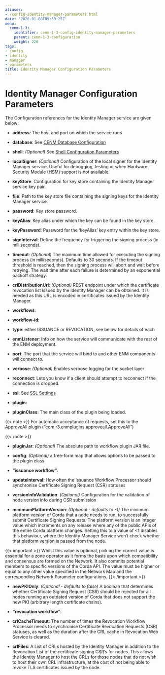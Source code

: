 ```yaml
---
aliases:
- /config-identity-manager-parameters.html
date: '2020-01-08T09:59:25Z'
menu:
  cenm-1-3:
    identifier: cenm-1-3-config-identity-manager-parameters
    parent: cenm-1-3-configuration
    weight: 220
tags:
- config
- identity
- manager
- parameters
title: Identity Manager Configuration Parameters
---
```



# Identity Manager Configuration Parameters

The Configuration references for the Identity Manager service are given below:


* **address**:
The host and port on which the service runs


* **database**:
See [CENM Database Configuration](config-database.md)


* **shell**:
*(Optional)* See [Shell Configuration Parameters](config-shell.md)


* **localSigner**:
*(Optional)* Configuration of the local signer for the Identity Manager service. Useful for debugging, testing or when Hardware Security Module (HSM) support is not available.


* **keyStore**:
Configuration for key store containing the Identity Manager service key pair.


* **file**:
Path to the key store file containing the signing keys for the Identity Manager service.


* **password**:
Key store password.




* **keyAlias**:
Key alias under which the key can be found in the key store.


* **keyPassword**:
Password for the ‘keyAlias’ key entry within the key store.


* **signInterval**:
Define the frequency for triggering the signing process (in milliseconds).


* **timeout**:
*(Optional)* The maximum time allowed for executing the signing process (in milliseconds). Defaults
to 30 seconds. If the timeout threshold is reached, then the signing process will abort and wait
before retrying. The wait time after each failure is determined by an exponential backoff strategy.


* **crlDistributionUrl**:
*(Optional)* REST endpoint under which the certificate revocation list issued by the Identity Manager can be obtained.
It is needed as this URL is encoded in certificates issued by the Identity Manager.




* **workflows**:

* **workflow-id**:

* **type**:
either ISSUANCE or REVOCATION, see below for details of each


* **enmListener**:
Info on how the service will communicate with the rest of the ENM deployment.


* **port**:
The port that the service will bind to and other ENM components will connect to.


* **verbose**:
*(Optional)* Enables verbose logging for the socket layer


* **reconnect**:
Lets you know if a client should attempt to reconnect if the connection is dropped.


* **ssl**:
See [SSL Settings](config-ssl.md)




* **plugin**:

* **pluginClass**:
The main class of the plugin being loaded.

{{< note >}}
For automatic acceptance of requests, set this to the ApproveAll plugin (“com.r3.enmplugins.approveall.ApproveAll”)

{{< /note >}}

* **pluginJar**:
*(Optional)* The absolute path to workflow plugin JAR file.


* **config**:
*(Optional)* a free-form map that allows options to be passed to the plugin class






* **“issuance workflow”**:

* **updateInterval**:
How often the Issuance Workflow Processor should synchronise Certificate Signing Request (CSR) statuses


* **versionInfoValidation**:
*(Optional)* Configuration for the validation of node version info during CSR submission


* **minimumPlatformVersion**:
*(Optional - defaults to -1)* The minimum platform version of Corda that a node needs to run, to successfully submit Certificate Signing Requests. The platform
version is an integer value which increments on any release where any of the public APIs of the entire Corda platform changes. Setting this to a value of <1
disables this behaviour, where the Identity Manager Service won’t check whether that platform version is passed from the node.


{{< important >}}
Whilst this value is optional, picking the correct value is essential for a zone operator as it forms the basis upon which compatibility and consensus are formed on the Network. It also commits potential members to specific versions of the Corda API. The value must be higher or equal to any other value specified in the Network Map and the corresponding Network Parameter configurations.
{{< /important >}}


* **newPKIOnly**:
*(Optional - defaults to false)* A boolean that determines whether Certificate Signing Request (CSR) should be rejected for all nodes running an outdated version of Corda that does not support the new PKI (arbitrary length certificate chains).






* **“revocation workflow”**:

* **crlCacheTimeout**:
The number  of times the Revocation Workflow Processor needs to synchronise Certificate Revocation Requests (CSR) statuses, as well as the duration after the CRL cache in Revocation Web Service is cleared.


* **crlFiles**:
A List of CRLs hosted by the Identity Manager in addition to the Revocation List of the certificate signing CSR’s for nodes. This allows the Identity Manager to host the CRLs for those nodes that do not wish to host their own CRL infrastructure, at the cost of not being able to revoke TLS certificates issued by the node.
